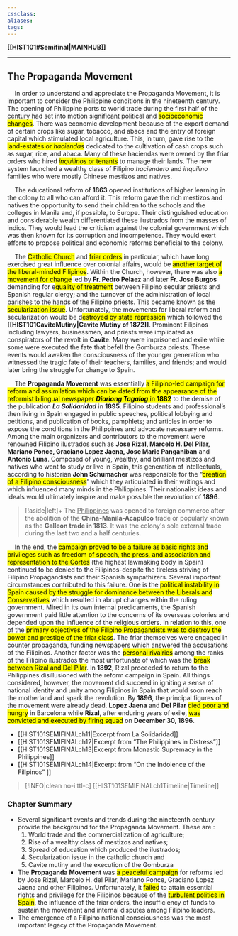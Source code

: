 ```yaml
---
cssclass:
aliases:
tags:
---
```

**[[HIST101#Semifinal|MAINHUB]]**

---
## The Propaganda Movement
$\quad$In order to understand and appreciate the Propaganda Movement, it is important to consider the Philippine conditions in the nineteenth century. The opening of Philippine ports to world trade during the first half of the century had set into motion significant political and <mark class="hltr-lightgreen">socioeconomic changes</mark>. There was economic development because of the export demand of certain crops like sugar, tobacco, and abaca and the entry of foreign capital which stimulated local agriculture. This, in turn, gave rise to the <mark class="hltr-lightgreen">land-estates or _haciendas_</mark> dedicated to the cultivation of cash crops such as sugar, rice, and abaca. Many of these haciendas were owned by the friar orders who hired <mark class="hltr-lightgreen">_inquilinos_ or tenants</mark> to manage their lands. The new system launched a wealthy class of Filipino *haciendero* and *inquilino* families who were mostly Chinese mestizos and natives.

$\quad$The educational reform of **1863** opened institutions of higher learning in the colony to all who can afford it. This reform gave the rich mestizos and natives the opportunity to send their children to the schools and the colleges in Manila and, if possible, to Europe. Their distinguished education and considerable wealth differentiated these ilustrados from the masses of indios. They would lead the criticism against the colonial government which was then known for its corruption and incompetence. They would exert efforts to propose political and economic reforms beneficial to the colony.

$\quad$The <mark class="hltr-lightgreen">Catholic Church</mark> and <mark class="hltr-lightgreen">friar orders</mark> in particular, which have long exercised great influence over colonial affairs, would be <mark class="hltr-lightgreen">another target of the liberal-minded Filipinos</mark>. Within the Church, however, there was also <mark class="hltr-lightblue">a movement for change</mark> led by **Fr. Pedro Pelaez** and later **Fr. Jose Burgos** demanding for e<mark class="hltr-lightblue">quality of treatment</mark> between Filipino secular priests and Spanish regular clergy; and the turnover of the administration of local parishes to the hands of the Filipino priests. This became known as the <mark class="hltr-lightgreen">secularization issue</mark>. Unfortunately, the movements for liberal reform and secularization would be d<mark class="hltr-lightgreen">estroyed by state repression</mark> which followed the **[[HIST101CaviteMutiny|Cavite Mutiny of 1872]]**. Prominent Filipinos including lawyers, businessmen, and priests were implicated as conspirators of the revolt in **Cavite**. Many were imprisoned and exile while some were executed the fate that befell the Gomburza priests. These events would awaken the consciousness of the younger generation who witnessed the tragic fate of their teachers, families, and friends; and would later bring the struggle for change to Spain.

$\quad$The **Propaganda Movement** was essentially <mark class="hltr-lightgreen">a Filipino-led campaign for reform and assimilation which can be dated from the appearance of the reformist bilingual newspaper _**Diariong Tagalog**_ in **1882**</mark> to the demise of the publication _**La Solidaridad**_ in **1895**. Filipino students and professional’s then living in Spain engaged in public speeches, political lobbying and petitions, and publication of books, pamphlets; and articles in order to expose the conditions in the Philippines and advocate necessary reforms. Among the main organizers and contributors to the movement were renowned Filipino ilustrados such as **Jose Rizal, Marcelo H. Del Pilar, Mariano Ponce, Graciano Lopez Jaena, Jose Marie Panganiban** and **Antonio Luna**. Composed of young, wealthy, and brilliant mestizos and natives who went to study or live in Spain, this generation of intellectuals, according to historian **John Schumacher** was responsible for the “<mark class="hltr-lightgreen">creation of a Filipino consciousness</mark>” which they articulated in their writings and which influenced many minds in the Philippines. Their nationalist ideas and ideals would ultimately inspire and make possible the revolution of **1896**.

>[!aside|left]+
> The <u>Philippines</u> was opened to foreign commerce after the abolition of the **China-Manila-Acapulco** trade or popularly known as the **Galleon trade in 1813**. It was the colony's sole external trade during the last two and a half centuries.

$\quad$In the end, the <mark class="hltr-lightred">campaign proved to be a failure as basic rights and privileges such as freedom of speech, the press, and association and representation to the Cortes</mark> (the highest lawmaking body in Spain) continued to be denied to the Filipinos-despite the tireless striving of Filipino Propagandists and their Spanish sympathizers. Several important circumstances contributed to this failure. One is the <mark class="hltr-lightgreen">political instability in Spain caused by the struggle for dominance between the Liberals and Conservatives</mark> which resulted in abrupt changes within the ruling government. Mired in its own internal predicaments, the Spanish government paid little attention to the concerns of its overseas colonies and depended upon the influence of the religious orders. In relation to this, one of the <mark class="hltr-lightgreen">primary objectives of the Filipino Propagandists was to destroy the power and prestige of the friar class</mark>. The friar themselves were engaged in counter propaganda, funding newspapers which answered the accusations of the Filipinos. Another factor was the <mark class="hltr-lightgreen">personal rivalries</mark> among the ranks of the Filipino ilustrados the most unfortunate of which was the <mark class="hltr-lightgreen">break between Rizal and Del Pilar</mark>. In **1892**, Rizal proceeded to return to the Philippines disillusioned with the reform campaign in Spain. All things considered, however, the movement did succeed in igniting a sense of national identity and unity among Filipinos in Spain that would soon reach the motherland and spark the revolution. By **1896**, the principal figures of the movement were already dead. **Lopez Jaena** and **Del Pilar** <mark class="hltr-lightgreen">died poor and hungry</mark> in Barcelona while **Rizal**, after enduring years of exile, <mark class="hltr-lightgreen">was convicted and executed by firing squad</mark> on **December 30, 1896**.
- [[HIST101SEMIFINALch11|Excerpt from La Solidaridad]]
- [[HIST101SEMIFINALch12|Excerpt from “The Philippines in Distress”]]
- [[HIST101SEMIFINALch13|Excerpt from Monastic Supremacy in the Philippines]]
- [[HIST101SEMIFINALch14|Excerpt from “On the Indolence of the Filipinos” ]]

>[!INFO|clean no-i ttl-c] [[HIST101SEMIFINALch1Timeline|Timeline]]

### Chapter Summary
-   Several significant events and trends during the nineteenth century provide the background for the Propaganda Movement. These are :
	1. World trade and the commercialization of agriculture;
	2. Rise of a wealthy class of mestizos and natives;
	3. Spread of education which produced the ilustrados;
	4. Secularization issue in the catholic church and
	5. Cavite mutiny and the execution of the Gomburza
-   The **Propaganda Movement** was <mark class="hltr-lightgreen">a peaceful campaign</mark> for reforms led by Jose Rizal, Marcelo H. del Pilar, Mariano Ponce, Graciano Lopez Jaena and other Filipinos. Unfortunately, it <mark class="hltr-lightgreen">failed</mark> to attain essential rights and privilege for the Filipinos because of the <mark class="hltr-lightgreen">turbulent politics in Spain</mark>, the influence of the friar orders, the insufficiency of funds to sustain the movement and internal disputes among Filipino leaders.
-   The emergence of a Filipino national consciousness was the most important legacy of the Propaganda Movement.
